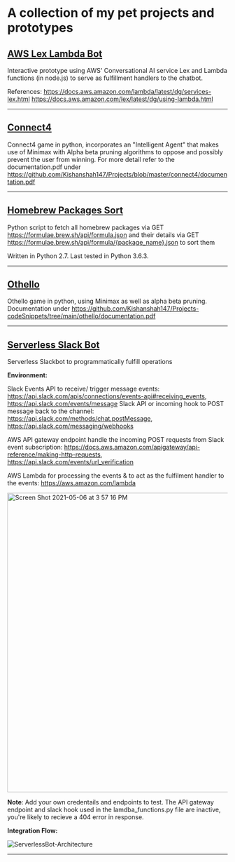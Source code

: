 # A collection of my pet projects and prototypes

[AWS Lex Lambda Bot](https://github.com/Kishanshah147/Projects-codeSnippets/tree/main/aws-lex-lambda-bot)
----------------------------------------------------------------------------------------------------------------------------

Interactive prototype using AWS' Conversational AI service Lex and Lambda functions (in node.js) to serve as fulfillment handlers to the chatbot. 

References: https://docs.aws.amazon.com/lambda/latest/dg/services-lex.html
https://docs.aws.amazon.com/lex/latest/dg/using-lambda.html

----------------------------------------------------------------------------------------------------------------------------

[Connect4](https://github.com/Kishanshah147/Projects-codeSnippets/tree/main/connect4)
----------------------------------------------------------------------------------------------------------------------------

Connect4 game in python, incorporates an "Intelligent Agent" that makes use of Minimax with Alpha beta pruning algorithms to oppose and possibly prevent the user from winning. For more detail refer to the documentation.pdf under https://github.com/Kishanshah147/Projects/blob/master/connect4/documentation.pdf

----------------------------------------------------------------------------------------------------------------------------

[Homebrew Packages Sort](https://github.com/Kishanshah147/Projects-codeSnippets/tree/main/homebrew-packages-sort)
----------------------------------------------------------------------------------------------------------------------------

Python script to fetch all homebrew packages via GET https://formulae.brew.sh/api/formula.json and their details via GET https://formulae.brew.sh/api/formula/{package_name}.json to sort them

Written in Python 2.7. Last tested in Python 3.6.3.

----------------------------------------------------------------------------------------------------------------------------

[Othello](https://github.com/Kishanshah147/Projects-codeSnippets/tree/main/othello)
----------------------------------------------------------------------------------------------------------------------------

Othello game in python, using Minimax as well as alpha beta pruning. Documentation under https://github.com/Kishanshah147/Projects-codeSnippets/tree/main/othello/documentation.pdf

----------------------------------------------------------------------------------------------------------------------------



[Serverless Slack Bot](https://github.com/Kishanshah147/Projects-codeSnippets/tree/main/serverless-slack-bot)
----------------------------------------------------------------------------------------------------------------------------

Serverless Slackbot to programmatically  fulfill operations

**Environment:**

Slack Events API to receive/ trigger message events: https://api.slack.com/apis/connections/events-api#receiving_events, https://api.slack.com/events/message
Slack API or  incoming hook to POST message back to the channel:
https://api.slack.com/methods/chat.postMessage, https://api.slack.com/messaging/webhooks

AWS API gateway endpoint handle the incoming POST requests from Slack event subscription:
https://docs.aws.amazon.com/apigateway/api-reference/making-http-requests, 
https://api.slack.com/events/url_verification 

AWS Lambda for processing the events & to act as the fulfilment handler to the events:
https://aws.amazon.com/lambda

<img width="683" alt="Screen Shot 2021-05-06 at 3 57 16 PM" src="https://user-images.githubusercontent.com/31640015/117375442-d3113080-ae83-11eb-8869-32a31c93e1c1.png">

**Note**: Add your own credentails and endpoints to test. The API gateway endpoint and slack hook used in the lamdba_functions.py file are inactive, you're likely to recieve a 404 error in response. 

**Integration Flow:**

![ServerlessBot-Architecture](https://user-images.githubusercontent.com/31640015/117374368-e7542e00-ae81-11eb-8dbc-06e18cc1ff03.jpg)

----------------------------------------------------------------------------------------------------------------------------
